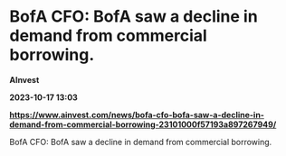 # BofA CFO: BofA saw a decline in demand from commercial borrowing.
**AInvest**

**2023-10-17 13:03**

**https://www.ainvest.com/news/bofa-cfo-bofa-saw-a-decline-in-demand-from-commercial-borrowing-23101000f57193a897267949/**

BofA CFO: BofA saw a decline in demand from commercial borrowing.